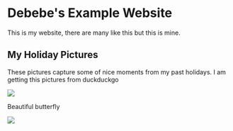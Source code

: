 # Debebe's Example Website

This is my website, there are many like this but this is mine. 

## My Holiday Pictures

These pictures capture some of nice moments from my past holidays. I am getting this pictures from duckduckgo


![](https://t3.ftcdn.net/jpg/06/55/62/76/240_F_655627693_lgt3FhJGnNTmgks0O7PdfNgKGI41WF2c.jpg)

Beautiful butterfly


![](https://t3.ftcdn.net/jpg/03/90/48/54/240_F_390485461_E82Wqv3otUATBTl5MLweaJoRJDaO4H89.jpg)




